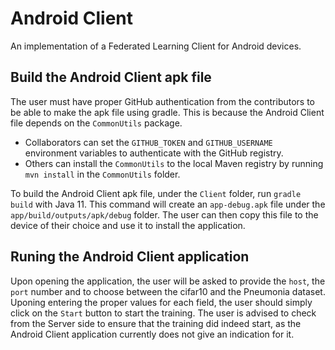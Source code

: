 # Android Client

An implementation of a Federated Learning Client for Android devices.

## Build the Android Client apk file

The user must have proper GitHub authentication from the contributors to be able to make the apk file using gradle. This is because the Android Client file depends on the `CommonUtils` package.

- Collaborators can set the `GITHUB_TOKEN` and `GITHUB_USERNAME` environment variables to authenticate with the GitHub registry.
- Others can install the `CommonUtils` to the local Maven registry by running `mvn install` in the `CommonUtils` folder.

To build the Android Client apk file, under the `Client` folder, run `gradle build` with Java 11. This command will create an `app-debug.apk` file under the `app/build/outputs/apk/debug` folder. The user can then copy this file to the device of their choice and use it to install the application.

## Runing the Android Client application

Upon opening the application, the user will be asked to provide the `host`, the `port` number and to choose between the cifar10 and the Pneumonia dataset. Uponing entering the proper values for each field, the user should simply click on the `Start` button to start the training. The user is advised to check from the Server side to ensure that the training did indeed start, as the Android Client application  currently does not give an indication for it.
